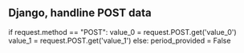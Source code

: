 Django, handline POST data
----------------------------------------

if request.method == "POST":
    value_0 = request.POST.get('value_0')
    value_1 = request.POST.get('value_1')
else:
    period_provided = False

